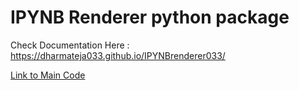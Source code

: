 # IPYNB Renderer python package
Check Documentation Here : https://dharmateja033.github.io/IPYNBrenderer033/

[Link to Main Code](https://dharmateja033.github.io/IPYNBrenderer033)


